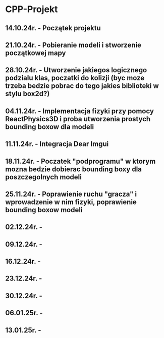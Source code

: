 # CPP-Projekt

## 14.10.24r. - Początek projektu
## 21.10.24r. - Pobieranie modeli i stworzenie początkowej mapy
## 28.10.24r. - Utworzenie jakiegos logicznego podzialu klas, poczatki do kolizji (byc moze trzeba bedzie pobrac do tego jakies biblioteki w stylu box2d?)
## 04.11.24r. - Implementacja fizyki przy pomocy ReactPhysics3D i proba utworzenia prostych bounding boxow dla modeli
## 11.11.24r. - Integracja Dear Imgui
## 18.11.24r. - Poczatek "podprogramu" w ktorym mozna bedzie dobierac bounding boxy dla poszczegolnych modeli
## 25.11.24r. - Poprawienie ruchu "gracza" i wprowadzenie w nim fizyki, poprawienie bounding boxow modeli
## 02.12.24r. - 
## 09.12.24r. - 
## 16.12.24r. - 
## 23.12.24r. - 
## 30.12.24r. - 
## 06.01.25r. - 
## 13.01.25r. -
